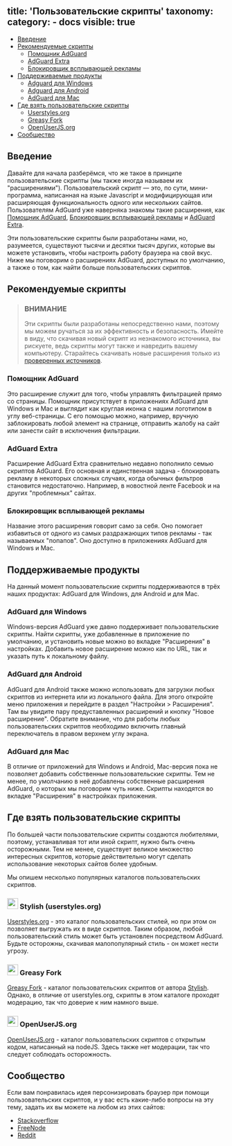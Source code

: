 title: 'Пользовательские скрипты'
taxonomy:
    category:
        - docs
visible: true
---

* [Введение](#intro)
* [Рекомендуемые скрипты](#recommended)
    * [Помощник AdGuard](#assistant)
    * [AdGuard Extra](#extra)
    * [Блокировщик всплывающей рекламы](#popupblocker)
* [Поддерживаемые продукты](#apps)
    * [Adguard для Windows](#windows)
    * [Adguard для Android](#android)
    * [AdGuard для Mac](#mac)
* [Где взять пользовательские скрипты](#repo)
    * [Userstyles.org](#userstyles)
    * [Greasy Fork](#greasyfork)
    * [OpenUserJS.org](#openuserjs)
* [Сообщество](#community)

<a name="intro"></a>
## Введение

Давайте для начала разберёмся, что же такое в принципе пользовательские скрипты (мы также иногда называем их "расширениями"). Пользовательский скрипт — это, по сути, мини-программа, написанная на языке Javascript и модифицирующая или расширяющая функциональность одного или нескольких сайтов. Пользователям AdGuard уже наверняка знакомы такие расширения, как [Помощник AdGuard](#assistant), [Блокировщик всплывающей рекламы](#popupblocker) и [AdGuard Extra](#extra).

Эти пользовательские скрипты были разработаны нами, но, разумеется, существуют тысячи и десятки тысяч других, которые вы можете установить, чтобы настроить работу браузера на свой вкус. Ниже мы поговорим о расширениях AdGuard, доступных по умолчанию, а также о том, как найти больше пользовательских скриптов.


<a name="recommended"></a>
## Рекомендуемые скрипты

> ### ВНИМАНИЕ
> Эти скрипты были разработаны непосредственно нами, поэтому мы можем ручаться за их эффективность и безопасность. Имейте в виду, что скачивая новый скрипт из незнакомого источника, вы рискуете, ведь скрипты могут также и навредить вашему компьютеру. Старайтесь скачивать новые расширения только из [проверенных источников](#recommended).

<a name="assistant"></a>
### Помощник AdGuard

Это расширение служит для того, чтобы управлять фильтрацией прямо со страницы. Помощник присутствует в приложениях AdGuard для Windows и Mac и выглядит как круглая иконка с нашим логотипом в углу веб-страницы. С его помощью можно, например, вручную заблокировать любой элемент на странице, отправить жалобу на сайт или занести сайт в исключения фильтрации.


<a name="extra"></a>
### AdGuard Extra

Расширение AdGuard Extra сравнительно недавно пополнило семью скриптов AdGuard. Его основная и единственная задача - блокировать рекламу в некоторых сложных случаях, когда обычных фильтров становится недостаточно. Например, в новостной ленте Facebook и на других "проблемных" сайтах.

<a name="popupblocker"></a>
### Блокировщик всплывающей рекламы

Название этого расширения говорит само за себя. Оно помогает избавиться от одного из самых раздражающих типов рекламы - так называемых "попапов". Оно доступно в приложениях AdGuard для Windows и Mac.

<a name="apps"></a>
## Поддерживаемые продукты

На данный момент пользовательские скрипты поддерживаются в трёх наших продуктах: AdGuard для Windows, для Android и для Mac.


<a name="windows"></a>
### AdGuard для Windows

Windows-версия AdGuard уже давно поддерживает пользовательские скрипты. Найти скрипты, уже добавленные в приложение по умолчанию, и установить новые можно во вкладке "Расширения" в настройках. Добавить новое расширение можно как по URL, так и указать путь к локальному файлу.


<a name="android"></a>
### AdGuard для Android

AdGuard для Android также можно использовать для загрузки любых скриптов из интернета или из локального файла. Для этого откройте меню приложения и перейдите в раздел "Настройки > Расширения". Там вы увидите пару предуставленных расширений и кнопку "Новое расширение". Обратите внимание, что для работы любых пользовательских скриптов необходимо включить главный переключатель в правом верхнем углу экрана.


<a name="mac"></a>
### AdGuard для Mac

В отличие от приложений для Windows и Android, Mac-версия пока не позволяет добавить собственные пользовательские скрипты. Тем не менее, по умолчанию в неё добавлены собственные расширения AdGuard, о которых мы поговорим чуть ниже. Скрипты находятся во вкладке "Расширения" в настройках приложения. 



<a name="repo"></a>
## Где взять пользовательские скрипты

По большей части пользовательские скрипты создаются любителями, поэтому, устанавливая тот или иной скрипт, нужно быть очень осторожными. Тем не менее, существует великое множество интересных скриптов, которые действительно могут сделать использование некоторых сайтов более удобным.

Мы опишем несколько популярных каталогов пользовательских скриптов.


<a name="userstyles"></a>
### <img src="https://cdn.adguard.com/public/Adguard/kb/PicturesEN/us.png" width="25"> Stylish (userstyles.org)

[Userstyles.org](https://userstyles.org/) - это каталог пользовательских стилей, но при этом он позволяет выгружать их в виде скриптов. Таким образом, любой пользовательский стиль может быть установлен посредством AdGuard. Будьте осторожны, скачивая малопопулярный стиль - он может нести угрозу.


<a name="greasyfork"></a>
### <img src="https://cdn.adguard.com/public/Adguard/kb/PicturesEN/gs.png" width="25"> Greasy Fork

[Greasy Fork](https://greasyfork.org/) - каталог пользовательских скриптов от автора [Stylish](#userstyles). Однако, в отличие от userstyles.org, скрипты в этом каталоге проходят модерацию, так что доверие к ним намного выше.


<a name="openUserJs"></a>
### <img src="https://cdn.adguard.com/public/Adguard/kb/PicturesEN/js.png" width="25">  OpenUserJS.org

[OpenUserJS.org](https://openuserjs.org/) - каталог пользовательских скриптов с открытым кодом, написанный на nodeJS. Здесь также нет модерации, так что следует соблюдать осторожность.


<a name="community"></a>
## Сообщество

Если вам понравилась идея персонизировать браузер при помощи пользовательских скриптов, и у вас есть какие-либо вопросы на эту тему, задать их вы можете на любом из этих сайтов:

* [Stackoverflow](https://stackoverflow.com/questions/tagged/userscripts)
* [FreeNode](https://webchat.freenode.net/#greasemonkey)
* [Reddit](https://www.reddit.com/r/userscripts/)
